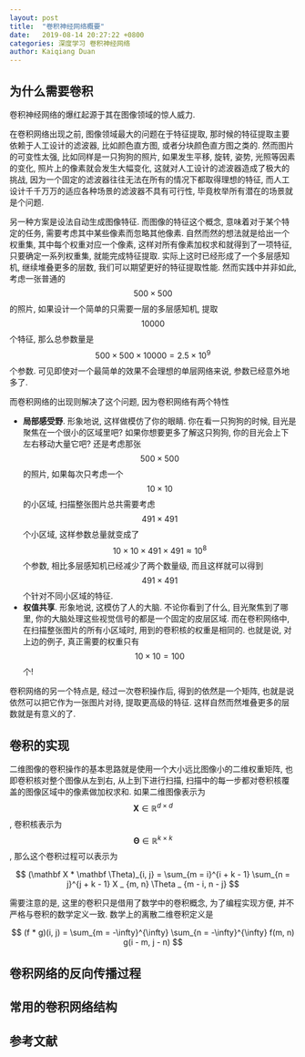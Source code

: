 ```yaml
---
layout: post
title:  "卷积神经网络概要"
date:   2019-08-14 20:27:22 +0800
categories: 深度学习 卷积神经网络
author: Kaiqiang Duan
---
```


## 为什么需要卷积

卷积神经网络的爆红起源于其在图像领域的惊人威力.

在卷积网络出现之前, 图像领域最大的问题在于特征提取, 那时候的特征提取主要依赖于人工设计的滤波器, 比如颜色直方图, 或者分块颜色直方图之类的. 然而图片的可变性太强, 比如同样是一只狗狗的照片, 如果发生平移, 旋转, 姿势, 光照等因素的变化, 照片上的像素就会发生大幅变化, 这就对人工设计的滤波器造成了极大的挑战, 因为一个固定的滤波器往往无法在所有的情况下都取得理想的特征, 而人工设计千千万万的适应各种场景的滤波器不具有可行性, 毕竟枚举所有潜在的场景就是个问题.

另一种方案是设法自动生成图像特征. 而图像的特征这个概念, 意味着对于某个特定的任务, 需要考虑其中某些像素而忽略其他像素. 自然而然的想法就是给出一个权重集, 其中每个权重对应一个像素, 这样对所有像素加权求和就得到了一项特征, 只要确定一系列权重集, 就能完成特征提取. 实际上这时已经形成了一个多层感知机, 继续堆叠更多的层数, 我们可以期望更好的特征提取性能. 然而实践中并非如此, 考虑一张普通的 $$500 \times 500$$ 的照片, 如果设计一个简单的只需要一层的多层感知机, 提取 $$10000$$ 个特征, 那么总参数量是 $$500 \times 500 \times 10000 = 2.5 \times 10 ^ 9$$ 个参数. 可见即使对一个最简单的效果不会理想的单层网络来说, 参数已经意外地多了.

而卷积网络的出现则解决了这个问题, 因为卷积网络有两个特性
+ **局部感受野**. 形象地说, 这样做模仿了你的眼睛. 你在看一只狗狗的时候, 目光是聚焦在一个很小的区域里吧? 如果你想要更多了解这只狗狗, 你的目光会上下左右移动大量它吧? 还是考虑那张 $$500 \times 500$$ 的照片, 如果每次只考虑一个  $$10 \times 10$$ 的小区域, 扫描整张图片总共需要考虑 $$491 \times 491$$ 个小区域, 这样参数总量就变成了 $$ 10 \times 10 \times 491 \times 491 \approx 10 ^ 8 $$ 个参数, 相比多层感知机已经减少了两个数量级, 而且这样就可以得到 $$491 \times 491$$ 个针对不同小区域的特征.
+ **权值共享**. 形象地说, 这模仿了人的大脑. 不论你看到了什么, 目光聚焦到了哪里, 你的大脑处理这些视觉信号的都是一个固定的皮层区域. 而在卷积网络中, 在扫描整张图片的所有小区域时, 用到的卷积核的权重是相同的. 也就是说, 对上边的例子, 真正需要的权重只有 $$ 10 \times 10 = 100 $$ 个!

卷积网络的另一个特点是, 经过一次卷积操作后, 得到的依然是一个矩阵, 也就是说依然可以把它作为一张图片对待, 提取更高级的特征. 这样自然而然堆叠更多的层数就是有意义的了.

## 卷积的实现

二维图像的卷积操作的基本思路就是使用一个大小远比图像小的二维权重矩阵, 也即卷积核对整个图像从左到右, 从上到下进行扫描, 扫描中的每一步都对卷积核覆盖的图像区域中的像素做加权求和. 如果二维图像表示为 $$ \mathbf X \in \mathbb R ^ {d \times d} $$, 卷积核表示为 $$ \mathbf \Theta \in \mathbb R ^ {k \times k} $$, 那么这个卷积过程可以表示为

$$
(\mathbf X * \mathbf \Theta)_{i, j} = \sum_{m = i}^{i + k - 1} \sum_{n = j}^{j + k - 1} X _ {m, n} \Theta _ {m - i, n - j}
$$

需要注意的是, 这里的卷积只是借用了数学中的卷积概念, 为了编程实现方便, 并不严格与卷积的数学定义一致. 数学上的离散二维卷积定义是

$$
(f * g)(i, j) = \sum_{m = -\infty}^{\infty} \sum_{n = -\infty}^{\infty} f(m, n) g(i - m, j - n)
$$

## 卷积网络的反向传播过程


## 常用的卷积网络结构


## 参考文献
